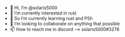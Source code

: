 - 👋 Hi, I’m @solaris5000
- 👀 I’m currently interested in rust 
- 🌱 So I’m currently learning rust and PSh
- 💞️ I’m looking to collaborate on anything that possible
- 📫 How to reach me in discord --> solaris5000#3276

<!---
solaris5000/solaris5000 is a ✨ special ✨ repository because its `README.md` (this file) appears on your GitHub profile.
You can click the Preview link to take a look at your changes.
--->
